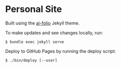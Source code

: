 # Personal Site

Built using the [ai-folio](https://github.com/alshedivat/al-folio) Jekyll theme.

To make updates and see changes locally, run:

```
$ bundle exec jekyll serve
```


Deploy to GitHub Pages by running the deploy script:

```
$ ./bin/deploy [--user]
```